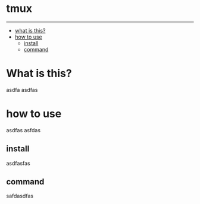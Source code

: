 # tmux
---

   * [what is this?](#aiueo)
   * [how to use](#aiueo)
      * [install](##install)
      * [command](##command)

# What is this?
asdfa
asdfas

# how to use
asdfas
asfdas

## install
asdfasfas

## command
safdasdfas
